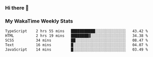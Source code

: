 ### Hi there 👋

<!--
**royschrauwen/royschrauwen** is a ✨ _special_ ✨ repository because its `README.md` (this file) appears on your GitHub profile.

Here are some ideas to get you started:

- 🔭 I’m currently working on ...
- 🌱 I’m currently learning ...
- 👯 I’m looking to collaborate on ...
- 🤔 I’m looking for help with ...
- 💬 Ask me about ...
- 📫 How to reach me: ...
- 😄 Pronouns: ...
- ⚡ Fun fact: ...
-->


### My WakaTime Weekly Stats
<!--START_SECTION:waka-->

```txt
TypeScript    2 hrs 55 mins   ███████████░░░░░░░░░░░░░░   43.42 %
HTML          2 hrs 19 mins   ████████▓░░░░░░░░░░░░░░░░   34.38 %
SCSS          34 mins         ██░░░░░░░░░░░░░░░░░░░░░░░   08.47 %
Text          16 mins         █░░░░░░░░░░░░░░░░░░░░░░░░   04.07 %
JavaScript    14 mins         █░░░░░░░░░░░░░░░░░░░░░░░░   03.49 %
```

<!--END_SECTION:waka-->
